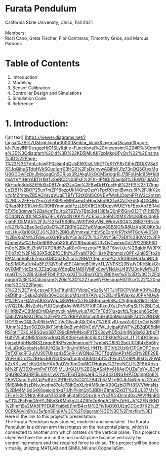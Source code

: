 # Furata Pendulum
California State University, Chico, Fall 2021 <br/>
<br/>
Members: <br/>
Riczi Cano, Greta Fischer, Flor Contreras, Timonthy Grice, and Marcus Parsons <br/>
# Table of Contents <br/>
1. Introduction
2. Modeling
3. Sensor Calibration
4. Controller Design and Simulations
5. Simulation Code
6. Reference
# 1. Introduction:
![alt text] [https://viewer.diagrams.net/?tags=%7B%7D&highlight=0000ff&edit=_blank&layers=1&nav=1&page-id=7uqylNF0esgqoHjO1SLy&title=Functional%20Viewpoint%20#R%3Cmxfile%3E%3Cdiagram%20id%3D%22KD5jMLtUj7xpMkqUFyOv%22%20name%3D%22Page-1%22%3E7VnLctowFP0alsn4gQUsE5K0izLNhE7TdKfYF6xGthhZBOjXV8aSX3JqQihuSTdgHVkSOudIurr03HG0%2FsDxIpywAGjPsYJ1z73qOQ5CtvxMgU0GDGwFzDkJMsgqgCn5CRloa3RJAkgUlkGCMSrIogr6LI7BFxUMc85W1ddmjAYVYIHnYABTH1MTvSeBCDN06FkF%2FhHIPNQj25aqibB%2BWQFJiAO2KkHudc8dc8ZE9hStx0BT7qq83LxQm%2F8wDrHYpcHg8%2FPS%2FT75gpLpZfB1%2BOP25unTmZP18ozpUk14QnzOzsYsFpxRCrznIBwteu5l%2FJikX2oyYqMZ4mwZB5AOYsvqVUgETBfYT2tX0hISC0VEVfWMUDpmlPFtW3c2mzm%2BL%2FFEjvYEpZoAPSIP5eM9AxewfnHmds6n9CGwCATfyFd0g4GSQHnQRaq8KhS1tUxhSU39HlYmmuddFzzLB0X1K2h3DdpvWUIEYbFEpxAn7BR4d5FX5d3qmve%2BaXcmToJrb2T9ZVx7Btd3gH3l8fsQ0nPi5GjvO13Tjt7l1tI970ODd4NWiIOLNCSRpZjFUKWx4NzKKYLACE5aCSoR4DXMX2McKBbkudp9EylqhFtG5MA5%2F3J%2FaT5SdRcJW3IfVKtyVNLWkVvrSGA%2BB2F0tNUon%2Fb%2Bso3et2zOaD%2FZjKPdGZ27w6Mqpy8SB5IO1kR8UzXp80OKn3uqdLUuvXa10QUZJG%2B%2BlQulVmmxaLYtbV5pEzmXrR7tkWTGdVvk05Xt%2BvXgZN%2FdwuvXOrKPu1vY5n3pTZ7L%2FVNY5kF78Df%2B0V4t%2FPlQtmejVw%2FoOe9f8ByqbXX9ulV29Rwatpj3T3vOvCwexnOv27P22R8P6Dm0o%2Be8Lj3nWTXPDffd57xaR0eOimzzotyF53b3T6svUJe%2BqIddfW9PX7j1jo7tC%2FNS38X5d0BfOCfhi%2FxaW78OH8sXZtbhmoIvOPFx2ni85Ftp2hIPAtaiaphqFkEZqpxyUBCmZB7Loi%2BHAYlfpumFdPQLVRGRIEiHaUxnNN3i3pSfMC5aTek4u8FZ9QV9sPyEPTAkmgBOlhyirTLWVPKE23NyJyORcSlpkGh0VIXMFNIdEzhL3Z2qCqgW6bgDz1ABHVMFx0wrVNdJkU49VU3qKyM%2FlrpaGTrK%2BL936ePFblfIPtCykcXiT%2BosYCj%2B6XevfwE%3D%3C%2Fdiagram%3E%3Cdiagram%20id%3D%227uqylNF0esgqoHjO1SLy%22%20name%3D%22Page-2%22%3E7VnLcpswFP0aT1fuIMDYWdqOnSz6yNTTJlllFBCPViAihA39%2BgokDBhqHDskaZqNBx30vOcc6coMtLmfXFAYup%2BJhfBAVaxkoJ0PVNUwAP%2FNgFQAYyABh3qWgJQSWHm%2FkQBBgcaehSKJCYgRgpkX1kGTBAEyWQ2DlJJNvZpNsFUDQuigBrAyIW6i157FXIFORkqJXyLPcYuRgSLf%2BLCoLIHIhRbZVCBtMdDmlBAmnvxkjnAWuyIus7XCFnF8d51uxgvfdL7cacuh6Gz5mCbbJVAUsKO7Rhc%2FyPz2%2B8PV0lAmvpXSH6t0qMulsbSIF7J4%2BGSRUOYShwQQL0p0RkkcWCjrVeGlss4nQkIOAg7%2BRIylUgswZoRDLvOxfIsSj91Unm%2Bzrj6OZOk8kT3nhbQoBIymN9VCpVVWLJvlpaKdWF%2B2qB05dMRS1otITE20J4BSGwxSB7E99cBWMNxoiPiIT5K3owhD5q3rk4NS8s623rbpFfH4tFVFuhOM5fjSnKqu1rsQ85KtSnHwh8o0SiiXzCPkI0dfQxzLJTT1hDG3eqabjesxtAphHs8N32zqqoBRKPxve0mmrpntYTwnmNC8I822bdU0OR4xSn6hyhvLuDdGxpbsNaIMJUfQ3aRH9nJm1KNcLHNTbii6DIVb2UsKrI3PGhOPDbvx7trTXFscRF2uVU907Uksg4a55oRHiWQNp2FICTTdgWpAPzNScB%2BF28BVhFHSDrot%2BHocB8Z63XKgaTmgtnjO6Mtz43%2FFc31751RPtJ9kI%2FW4k2xKKUwr1cKsQrRnHKV9nOVx9fmDmMGTHqtqw%2FmrNGLI%2F8AXpsgM%2FW36XhvthPvFfT85IMUJrGl2U%2BGlgASoHtv6HlAeiOUZeFsYvL8DsfOgU9pZqUR91BL0Ajs1iwX1%2FEpTd8gUe1LD%2B42ONG1HPZOdjnpOh8%2BeVCsncf5yXCpPw6V%2B1tFRz1yCQ%2B42b5zMTg6OJbNxNeqbzGYuvY9ME8Mo8szDNvJnvdm87o1c78jhDpXLrlrAM6ulmX99QzbiDPH8SVVWnsNz%2BM4MjGdGrK6gejold4xq7iUhiPkImQy5JBDHZ1me5ZkQT%2BUL37Ms%2FLe%2FVNr2nR4uaN152qRFaFpfaRrQGpx9jVkYs3fCpDcnr40xvWVPNnBGwT1%2FcFgeDAHYJN8eSrKMh5gUL4ZRfn2e8gpAD5PyZdHLJV%2FNEKN1%2FmFjSs2MA5PFFDUlIYbj6xEj1mfB4crM%2Fiv1bO9XUj2gODGq97K2%2F0CPkA8vlh9VxJ5efpnSFn8A%3C%2Fdiagram%3E%3C%2Fmxfile%3E]
Here is the link to this project's presentation: <br/>
The Furata Pendulum was studied, modeled and simulated. The Furata Pendulum is a driven arm that rotates on the horizontal plane, which is connected to another arm which rotates on the vertical plane. This project's objective have the arm in the horizontal plane balance vertically by controlling motors and the required force to do so. This project will be done virtually, utilizing MATLAB and SIMULNK and CoppeliaSim.
